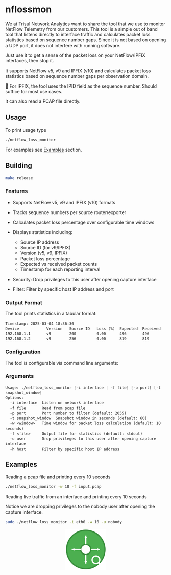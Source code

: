 # nflossmon

We at Trisul Network Analytics want to share the tool that we use to monitor NetFlow Telemetry from our customers. This tool is a simple out of band tool that listens directly to interface traffic and calculates packet loss statistics based on sequence number gaps. Since it is not based on opening a UDP port, it does not interfere with running software. 

Just use it to get a sense of the packet loss on your NetFlow/IPFIX interfaces, then stop it. 


It supports NetFlow v5, v9 and IPFIX (v10)  and calculates packet loss statistics based on sequence number gaps per observation domain. 

:pushpin:  For IPFIX, the tool uses the IPID field as the sequence number. Should suffice for most use cases. 

It can also read a PCAP file directly. 



## Usage

To print usage type 

```bash
./netflow_loss_monitor 
```
For examples see [Examples](#examples) section.

## Building

```bash
make release
```

### Features

- Supports NetFlow v5, v9 and IPFIX (v10) formats
- Tracks sequence numbers per source router/exporter
- Calculates packet loss percentage over configurable time windows
- Displays statistics including:
  - Source IP address
  - Source ID (for v9/IPFIX)
  - Version (v5, v9, IPFIX)
  - Packet loss percentage
  - Expected vs received packet counts
  - Timestamp for each reporting interval

 - Security: Drop privileges to this user after opening capture interface
 - Filter: Filter by specific host IP address and port

### Output Format

The tool prints statistics in a tabular format:

```
Timestamp: 2025-03-04 18:36:30
Device            Version   Source ID   Loss (%)  Expected  Received  
192.168.1.1       v9        200         0.00      496       496       
192.168.1.2       v9        256         0.00      819       819       

```

### Configuration

The tool is configurable via command line arguments:


### Arguments

```
Usage: ./netflow_loss_monitor [-i interface | -f file] [-p port] [-t snapshot_window]
Options:
  -i interface  Listen on network interface
  -f file       Read from pcap file
  -p port       Port number to filter (default: 2055)
  -t snapshot_window  Snapshot window in seconds (default: 60)
  -w <window>   Time window for packet loss calculation (default: 10 seconds)
  -f <file>     Output file for statistics (default: stdout)
  -u user       Drop privileges to this user after opening capture interface
  -h host       Filter by specific host IP address
```

## Examples

Reading a pcap file and printing every 10 seconds

```bash
./netflow_loss_monitor -w 10 -f input.pcap
```

Reading live traffic from an interface and printing every 10 seconds

Notice we are dropping privileges to the nobody user after opening the capture interface.

```bash
sudo ./netflow_loss_monitor -i eth0 -w 10 -u nobody
```

<p align="center">
  <img src="icon.svg" width="128" height="128" alt="NetFlow Loss Monitor Icon">
</p>

